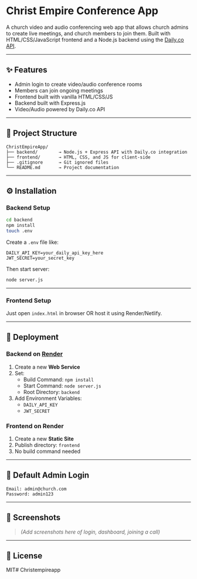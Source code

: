 # Christ Empire Conference App

A church video and audio conferencing web app that allows church admins to create live meetings, and church members to join them. Built with HTML/CSS/JavaScript frontend and a Node.js backend using the [Daily.co API](https://www.daily.co).

---

## ✨ Features

- Admin login to create video/audio conference rooms
- Members can join ongoing meetings
- Frontend built with vanilla HTML/CSS/JS
- Backend built with Express.js
- Video/Audio powered by Daily.co API

---

## 📁 Project Structure

```
ChristEmpireApp/
├── backend/        → Node.js + Express API with Daily.co integration
├── frontend/       → HTML, CSS, and JS for client-side
├── .gitignore      → Git ignored files
└── README.md       → Project documentation
```

---

## ⚙️ Installation

### Backend Setup

```bash
cd backend
npm install
touch .env
```

Create a `.env` file like:

```
DAILY_API_KEY=your_daily_api_key_here
JWT_SECRET=your_secret_key
```

Then start server:

```bash
node server.js
```

---

### Frontend Setup

Just open `index.html` in browser OR host it using Render/Netlify.

---

## 🚀 Deployment

### Backend on [Render](https://render.com)

1. Create a new **Web Service**
2. Set:
   - Build Command: `npm install`
   - Start Command: `node server.js`
   - Root Directory: `backend`
3. Add Environment Variables:
   - `DAILY_API_KEY`
   - `JWT_SECRET`

### Frontend on Render

1. Create a new **Static Site**
2. Publish directory: `frontend`
3. No build command needed

---

## 🔑 Default Admin Login

```
Email: admin@church.com
Password: admin123
```

---

## 📸 Screenshots

> _(Add screenshots here of login, dashboard, joining a call)_

---

## 📄 License

MIT# Christempireapp

